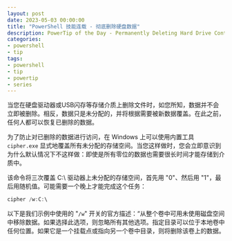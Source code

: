 ```yaml
---
layout: post
date: 2023-05-03 00:00:00
title: "PowerShell 技能连载 - 彻底删除硬盘数据"
description: PowerTip of the Day - Permanently Deleting Hard Drive Content
categories:
- powershell
- tip
tags:
- powershell
- tip
- powertip
- series
---
```

当您在硬盘驱动器或USB闪存等存储介质上删除文件时，如您所知，数据并不会立即被删除。相反，数据只是未分配的，并将根据需要被新数据覆盖。在此之前，任何人都可以恢复已删除的数据。

为了防止对已删除的数据进行访问，在 Windows 上可以使用内置工具 `cipher.exe` 显式地覆盖所有未分配的存储空间。当您这样做时，您会立即意识到为什么默认情况下不这样做：即使是所有零位的数据也需要很长时间才能存储到介质中。

该命令将三次覆盖 C:\ 驱动器上未分配的存储空间，首先用 "0"、然后用 "1"，最后用随机值。可能需要一个晚上才能完成这个任务：

```powershell
cipher /w:C:\
```

以下是我们示例中使用的 "`/w`" 开关的官方描述：“从整个卷中可用未使用磁盘空间中移除数据。如果选择此选项，则忽略所有其他选项。指定目录可以位于本地卷中任何位置。如果它是一个挂载点或指向另一个卷中目录，则将删除该卷上的数据。
<!--本文国际来源：[Permanently Deleting Hard Drive Content](https://blog.idera.com/database-tools/powershell/powertips/permanently-deleting-hard-drive-content/)-->

